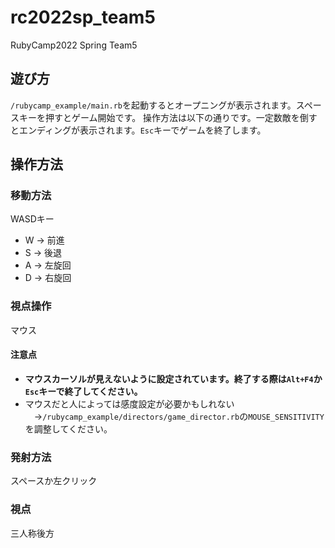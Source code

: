 # rc2022sp_team5
RubyCamp2022 Spring Team5

## 遊び方
`/rubycamp_example/main.rb`を起動するとオープニングが表示されます。スペースキーを押すとゲーム開始です。
操作方法は以下の通りです。一定数敵を倒すとエンディングが表示されます。`Esc`キーでゲームを終了します。

## 操作方法
### 移動方法
WASDキー
- W → 前進
- S → 後退
- A → 左旋回
- D → 右旋回

### 視点操作
マウス

#### 注意点
- **マウスカーソルが見えないように設定されています。終了する際は`Alt+F4`か`Esc`キーで終了してください。**
- マウスだと人によっては感度設定が必要かもしれない
　→`/rubycamp_example/directors/game_director.rb`の`MOUSE_SENSITIVITY`を調整してください。

### 発射方法
スペースか左クリック

### 視点
三人称後方